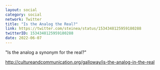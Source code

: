 ```yaml
---
layout: social
category: social
network: Twitter
title: "Is the Analog the Real?"
link: https://twitter.com/steinea/status/1534348125959180288
twitterID: 1534348125959180288
date: 2022-06-07
---
```


"Is the analog a synonym for the real?"

<http://cultureandcommunication.org/galloway/is-the-analog-in-the-real>
